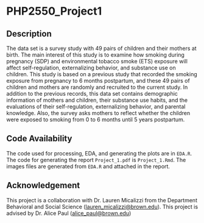 # PHP2550_Project1


## Description

The data set is a survey study with 49 pairs of children and their mothers at birth. The main interest of thisstudy is to examine how smoking during pregnancy (SDP) and environmental tobacco smoke (ETS) exposurewill affect self-regulation, externalizing behavior, and substance use on children. This study is based on aprevious study that recorded the smoking exposure from pregnancy to 6 months postpartum, and these 49pairs of children and mothers are randomly and recruited to the current study. In addition to the previousrecords, this data set contains demographic information of mothers and children, their substance use habits,and the evaluations of their self-regulation, externalizing behavior, and parental knowledge. Also, the surveyasks mothers to reflect whether the children were exposed to smoking from 0 to 6 months until 5 yearspostpartum.

## Code Availability

The code used for processing, EDA, and generating the plots are in `EDA.R`. The code for generating the report `Project_1.pdf` is `Project_1.Rmd`. The images files are generated from `EDA.R` and attached in the report.

## Acknowledgement

This project is a collaboration with Dr. Lauren Micalizzi from the Department Behavioral and Social Science (lauren_micalizzi@brown.edu). This project is advised by Dr. Alice Paul (alice_paul@brown.edu)
